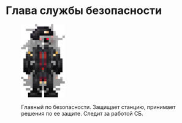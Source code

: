 # Глава службы безопасности

<figure><img src="../../../.gitbook/assets/Глава_Службы_Безопасности.png" alt=""><figcaption><p>Главный по безопасности. Защищает станцию, принимает решения по ее защите. Следит за работой СБ.</p></figcaption></figure>

